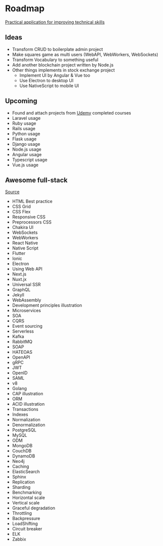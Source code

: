 Roadmap
=======

[Practical application for improving technical skills](https://gitlab.com/maxkully/awesome-fullstack)

Ideas
-----

- Transform CRUD to boilerplate admin project
- Make squares game as multi users (WebAPI, WebWorkers, WebSockets)
- Transform Vocabulary to something useful
- Add another blockchain project written by Node.js
- Other things implements in stock exchange project
  - Implement UI by Angular & Vue too
  - Use Electron to desktop UI
  - Use NativeScript to mobile UI

Upcoming 
--------

- Found and attach projects from [Udemy](https://udemy.com) completed courses
- Laravel usage
- Ruby usage
- Rails usage
- Python usage
- Flask usage
- Django usage
- Node.js usage
- Angular usage
- Typescript usage
- Vue.js usage

Awesome full-stack
------------------
[Source](https://gitlab.com/maxkully/awesome-fullstack)

- HTML Best practice
- CSS Grid
- CSS Flex
- Responsive CSS
- Preprocessors CSS
- Chakira UI
- WebSockets
- WebWorkers
- React Native
- Native Script
- Flutter
- Ionic
- Electron
- Using Web API
- Next.js
- Nuxt.jx
- Universal SSR 
- GraphQL
- Jekyll
- WebAssembly
- Development principles illustration
- Microservices
- SOA
- CQRS
- Event sourcing
- Serverless
- Kafka
- RabbitMQ
- SOAP
- HATEOAS
- OpenAPI
- gRPC
- JWT
- OpenID
- SAML
- v8
- Golang
- CAP illustration
- ORM
- ACID illustration
- Transactions
- Indexes
- Normalization
- Denormalization
- PostgreSQL 
- MySQL
- ODM
- MongoDB
- CouchDB
- DynamoDB
- Neo4j
- Caching
- ElasticSearch
- Sphinx
- Replication
- Sharding
- Benchmarking
- Horizontal scale
- Vertical scale
- Graceful degradation
- Throttling
- Backpressure
- LoadShifting
- Circuit breaker
- ELK
- Zabbix
